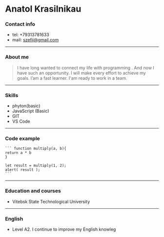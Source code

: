 # **Anatol Krasilnikau**   

### **Contact info**

* tel: +79313781633  
* mail: szefij@gmail.com

****
### **About me**
>I have long wanted to connect my life with programming . And now I have such an opportunity. I will make every effort to achieve my goals. I’am a fast learner. I'am ready to work in a team.
****

### **Skills**

* phyton(basic)
* JavaScript (Basic)
* GIT
* VS Code

****
### **Code example**

    ``` function multiply(a, b){
    return a * b
    }

    let result = multiply(1, 2);
    alert( result );
    ```

****
### **Education and courses**
* Vitebsk State Technological University

****
### **English**
* Level A2. I continue to improve my English knowleg